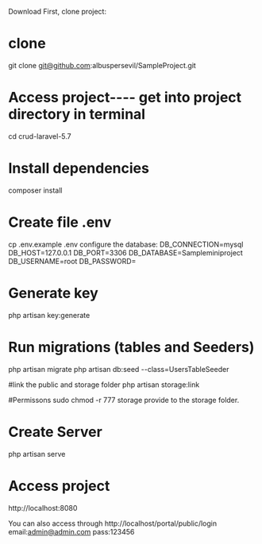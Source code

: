 Download
First, clone project:

# clone
git clone git@github.com:albuspersevil/SampleProject.git

# Access project---- get into project directory in terminal
cd crud-laravel-5.7

# Install dependencies
composer install

# Create file .env
cp .env.example .env
configure the database:
DB_CONNECTION=mysql
DB_HOST=127.0.0.1
DB_PORT=3306
DB_DATABASE=Sampleminiproject
DB_USERNAME=root
DB_PASSWORD=

# Generate key
php artisan key:generate

# Run migrations (tables and Seeders)
php artisan migrate
php artisan db:seed --class=UsersTableSeeder

#link the public and storage folder
php artisan storage:link

#Permissons
sudo chmod -r 777 storage  provide to the storage folder.
 
# Create Server
php artisan serve

# Access project
http://localhost:8080

You can also access through http://localhost/portal/public/login
email:admin@admin.com
pass:123456

